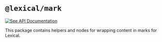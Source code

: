 # `@lexical/mark`

[![See API Documentation](https://lexical.dev/img/see-api-documentation.svg)](https://lexical.dev/docs/api/modules/lexical_mark)

This package contains helpers and nodes for wrapping content in marks for Lexical.
